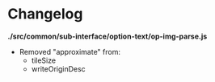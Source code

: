 # Changelog

**./src/common/sub-interface/option-text/op-img-parse.js**
* Removed "approximate" from:
	* tileSize
	* writeOriginDesc
